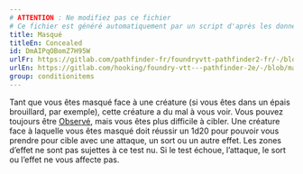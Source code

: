```yaml
---
# ATTENTION : Ne modifiez pas ce fichier
# Ce fichier est généré automatiquement par un script d'après les données du module Foundry VTT officiel et de sa traduction
title: Masqué
titleEn: Concealed
id: DmAIPqOBomZ7H95W
urlFr: https://gitlab.com/pathfinder-fr/foundryvtt-pathfinder2-fr/-/blob/master/data/classes/DmAIPqOBomZ7H95W.htm
urlEn: https://gitlab.com/hooking/foundry-vtt---pathfinder-2e/-/blob/master/packs/data/classes.db/concealed.json
group: conditionitems
---
```

Tant que vous êtes masqué face à une créature (si vous êtes dans un épais brouillard, par exemple), cette créature a du mal à vous voir. Vous pouvez toujours être [Observé](observé.md), mais vous êtes plus difficile à cibler. Une créature face à laquelle vous êtes masqué doit réussir un  <a class="inline-roll roll" title="test nu DD 5" data-mode="roll" data-flavor="test nu DD 5" data-formula="1d20"><i class="fas fa-dice-d20"></i> 1d20</a> pour pouvoir vous prendre pour cible avec une attaque, un sort ou un autre effet. Les zones d’effet ne sont pas sujettes à ce test nu. Si le test échoue, l’attaque, le sort ou l’effet ne vous affecte pas.


